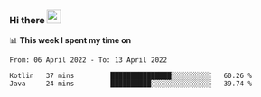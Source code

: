### Hi there <a href="https://www.gautamkrishnar.com/"><img src="https://media.giphy.com/media/hvRJCLFzcasrR4ia7z/giphy.gif" width="25px"></a>

📊 **This week I spent my time on**

<!--START_SECTION:waka-->

```text
From: 06 April 2022 - To: 13 April 2022

Kotlin   37 mins         ███████████████░░░░░░░░░░   60.26 %
Java     24 mins         ██████████░░░░░░░░░░░░░░░   39.74 %
```

<!--END_SECTION:waka-->
